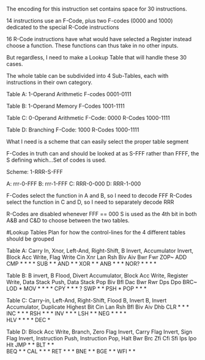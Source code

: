 The encoding for this instruction set contains space for 30 instructions.

14 instructions use an F-Code, plus two F-codes (0000 and 1000) dedicated to the special R-Code instructions

16 R-Code instructions have what would have selected a Register instead choose a function.  These functions can thus take in no other inputs.

But regardless, I need to make a Lookup Table that will handle these 30 cases.

The whole table can be subdivided into 4 Sub-Tables, each with instructions in their own category.

Table A: 1-Operand Arithmetic
F-codes 0001-0111

Table B: 1-Operand Memory
F-Codes 1001-1111

Table C: 0-Operand Arithmetic
F-Code: 0000
R-Codes 1000-1111

Table D: Branching
F-Code: 1000
R-Codes 1000-1111

What I need is a scheme that can easily select the proper table segment

F-Codes in truth can and should be looked at as S-FFF rather than FFFF, the S defining which...Set of codes is used.

Scheme: 1-RRR-S-FFF

A: rrr-0-FFF
B: rrr-1-FFF
C: RRR-0-000
D: RRR-1-000

F-Codes select the function in A and B, so I need to decode FFF
R-Codes select the function in C and D, so I need to separately decode RRR

R-Codes are disabled whenever FFF == 000
S is used as the 4th bit in both A&B and C&D to choose between the two tables.

#Lookup Tables
Plan for how the control-lines for the 4 different tables should be grouped

Table A:
Carry In, Xnor, Left-And, Right-Shift, B Invert, Accumulator Invert,  Block Acc Write, Flag Write
    Cin Xnr Lan Rsh Biv Aiv Bwr Fwr
ZOP~ 
ADD 
CMP *               *       *   *
SUB *               *
AND         *   *
XOR     *           *
ANB         *   *   *
NOR?        *   *   *   *

Table B:
B invert, B Flood, Divert Accumulator, Block Acc Write, Register Write, Data Stack Push, Data Stack Pop
    Biv Bfl Dac Bwr Rwr Dps Dpo
BRC~
LOD         *
MOV *   *   *       *
CPY         *   *   *
?
SWP         *       *
PSH                     *
POP         *       *       *

Table C:
Carry-in, Left-And, Right-Shift, Flood B, Invert B, Invert Accumulator, Duplicate Highest Bit
    Cin Lan Rsh Bfl Biv Aiv Dhb
CLR     *       *   *
INC *           *   *
RSH         *   *   *
INV             *   *   *
LSH     *       *
NEG *           *   *   *    
HLV         *   *   *       *
DEC             *

Table D:
Block Acc Write, Branch, Zero Flag Invert, Carry Flag Invert, Sign Flag Invert, Instruction Push, Instruction Pop, Halt
    Bwr Brc Zfi Cfi Sfi Ips Ipo Hlt
JMP *   *
BLT *   *   
BEQ *   *
CAL *   *               *
RET *   *                   *
BNE *   *
BGE *   *
WFI *                           *